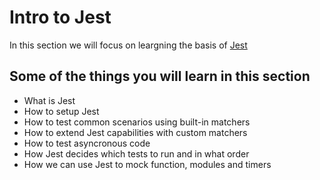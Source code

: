 # Intro to Jest

In this section we will focus on leargning the basis of [Jest](https://jestjs.io/)

## Some of the things you will learn in this section

- What is Jest
- How to setup Jest
- How to test common scenarios using built-in matchers
- How to extend Jest capabilities with custom matchers
- How to test asyncronous code
- How Jest decides which tests to run and in what order
- How we can use Jest to mock function, modules and timers
